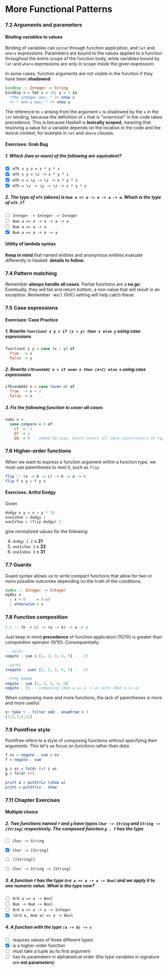 # More Functional Patterns

### 7.2 Arguments and parameters

#### Binding variables to values
Binding of variables can occur through function application, and `let` and `where` expressions. Parameters are bound to the values applied to a function throughout the entire scope of the function body, while variables bound by `let` and `where` expressions are only in scope *inside* the given expression.

In some cases, function arguments are not visible in the function if they have been **shadowed**:
```haskell
bindExp :: Integer -> String
bindExp x = let x = 10; y = 5 in
  "the integer was: " ++ show x
  ++ " and y was: " ++ show y
```
The reference to `x` arising from the argument `x` is shadowed by the `x` in the `let` binding, because the definition of `x` that is "innermost" in the code takes precedence. This is because Haskell is **lexically scoped**, meaning that resolving a value for a variable depends on the location in the code and the lexical context, for example in `let` and `where` clauses.

#### Exercises: Grab Bag
##### 1. Which (two or more) of the following are equivalent?
 - [x] `mTh x y z = x * y * z`
 - [x] `mTh x y = \z -> x * y * z`
 - [x] `mTh x = \y -> \z -> x * y * z`
 - [x] `mTh = \x -> \y -> \z -> x * y * z`

##### 2. The type of `mTh` (above) is `Num a => a -> a -> a -> a`.  Which is the type of `mTh 3`?
 - [ ] `Integer -> Integer -> Integer`
 - [ ] `Num a => a -> a -> a -> a`
 - [ ] `Num a => a -> a`
 - [x] `Num a => a -> a -> a`

#### Utility of lambda syntax
**Keep in mind** that named entities and anonymous entities evaluate differently in Haskell: **details to follow**.

### 7.4 Pattern matching
Remember **always handle all cases**. Partial functions are a **no go**. Eventually, they will fail and return *bottom*, a non-value that will result in an exception. Remember `-Wall` GHCi setting will help catch these.

### 7.5 Case expressions
#### Exercises: Case Practice
##### 1. Rewrite `functionC x y = if (x > y) then x else y` using case expressions
```haskell
functionC x y = case (x > y) of
  True  -> x
  False -> y
```

##### 2. Rewrite `ifEvenAdd2 n = if even n then (n+2) else n` using case expressions
```haskell
ifEvenAdd2 n = case (even n) of
  True  -> n + 2
  False -> n
```

##### 3. Fix the following function to cover all cases
```haskell
nums x =
  case compare x 0 of
    LT -> -1
    GT -> 1
    EQ -> 0 -- added EQ case, which covers all data constructors of type Ordering
```

### 7.6 Higher-order functions
When we want to express a function argument within a function type, we must use parentheses to nest it, such as `flip`:
```haskell
flip :: (a -> b -> c) -> b -> a -> c
flip f x y = f y x
```

#### Exercises: Artful Dodgy
Given
```haskell
dodgy x y = x + y * 10
oneIsOne = dodgy 1
oneIsTwo = (flip dodgy) 2
```
give normalized values for the following

4. `dodgy 1 2` **= 21**
9. `oneIsTwo 2` **= 22**
10. `oneIsOne 3` **= 31**

### 7.7 Guards
Guard syntax allows us to write compact functions that allow for two or more possible outcomes depending on the truth of the conditions.
```haskell
myAbs :: Integer -> Integer
myAbs x
  | x < 0     = (-x)
  | otherwise = x
```

### 7.8 Function composition
```haskell
(.) :: (b -> c) -> (a -> b) -> a -> c
```
Just keep in mind **precedence** of function application (10/10) is greater than composition operator (9/10). Consequentially:
```haskell
-- works
negate . sum $ [1, 2, 3, 4, 5] -- -15

--works
(negate . sum) [1, 2, 3, 4, 5] -- -15

--TYPE ERROR
negate . sum [1, 2, 3, 4, 5]
negate . 15 -- composing (Num a => a -> a) with (Num a => a)
```
When composing more and more functions, the lack of parentheses is more and more useful:
```haskell
λ> take 5 . filter odd . enumFrom $ 3
[3,5,7,9,11]
```

### 7.9 Pointfree style
Pointfree refers to a style of composing functions without specifying their arguments. This let's us focus on *functions* rather than *data*.
```haskell
f xs = negate . sum $ xs
f = negate . sum

g z xs = foldr (+) z xs
g = foldr (+)

print a = putStrLn (show a)
print = putStrLn . show
```

### 7.11 Chapter Exercises
#### Multiple choice
##### 2. Two functions named `f` and `g` have types `Char -> String` and `String -> [String]` respectively. The composed function `g . f` has the type
 - [ ] `Char -> String`
 - [x] `Char -> [String]`
 - [ ] `[[String]]`
 - [ ] `Char -> String -> [String]`


##### 3. A function `f` has the type `Ord a => a -> a -> Bool` and we apply it to one numeric value. What is the type now?
 - [ ] `Ord a => a -> Bool`
 - [ ] `Num -> Num -> Bool`
 - [ ] `Ord a => a -> a -> Integer`
 - [x] `(Ord a, Num a) => a -> Bool`

##### 4. A function with the type `(a -> b) -> c`
 - [ ] requires values of three different types
 - [x] is a higher-order function
 - [ ] must take a tuple as its first argument
 - [ ] has its parameters in alphabetical order (the type variables in signature are **not parameters**)
